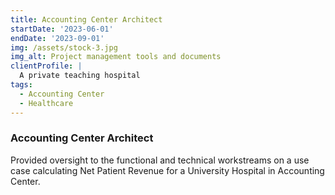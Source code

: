 ```yaml
---
title: Accounting Center Architect
startDate: '2023-06-01'
endDate: '2023-09-01'
img: /assets/stock-3.jpg
img_alt: Project management tools and documents
clientProfile: |
  A private teaching hospital
tags:
  - Accounting Center
  - Healthcare
---
```


### Accounting Center Architect
Provided oversight to the functional and technical workstreams on a use case calculating Net Patient Revenue for a University Hospital in Accounting Center.
